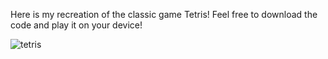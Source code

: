 Here is my recreation of the classic game Tetris! Feel free to download the code and play it on your device!

![tetris](https://github.com/user-attachments/assets/e18f3c36-8333-4f38-8916-3d76ea9cdaae)
